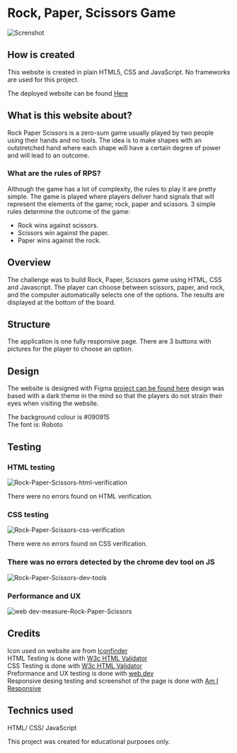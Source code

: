 # Rock, Paper, Scissors Game

![Screnshot](https://user-images.githubusercontent.com/47572512/152343729-516a0681-8eaa-4e3e-916b-1c53fd026c29.png)

## How is created

This website is created in plain HTML5, CSS and JavaScript. No frameworks are used for this project.

The deployed website can be found [Here](https://tonnyg95.github.io/Rock-Paper-Scissors-/)

## What is this website about?

Rock Paper Scissors is a zero-sum game usually played by two people using their hands and no tools. The idea is to make shapes with an outstretched hand where each shape will have a certain degree of power and will lead to an outcome.

### What are the rules of RPS?
Although the game has a lot of complexity, the rules to play it are pretty simple.
The game is played where players deliver hand signals that will represent the elements of the game; rock, paper and scissors. 3 simple rules determine the outcome of the game:

- Rock wins against scissors.
- Scissors win against the paper.
- Paper wins against the rock.

## Overview

The challenge was to build Rock, Paper, Scissors game using HTML, CSS and Javascript. The player can choose between scissors, paper, and rock, and the computer automatically selects one of the options. The results are displayed at the bottom of the board.

## Structure

The application is one fully responsive page. There are 3 buttons with pictures for the player to choose an option.

## Design

The website is designed with Figma [project can be found here](https://www.figma.com/file/mP2YD8xOhmAijP9crAWGI2/rock-paper-scissors) design was based with a dark theme in the mind so that the players do not strain their eyes when visiting the website. 

The background colour is #090915\
The font is: Roboto

## Testing

### HTML testing

![Rock-Paper-Scissors-html-verification](https://user-images.githubusercontent.com/47572512/152343797-8235d0eb-8857-493a-ad20-042868cfce22.png)

There were no errors found on HTML verification.

### CSS testing

![Rock-Paper-Scissors-css-verification](https://user-images.githubusercontent.com/47572512/152343838-b42d6be0-4451-41ac-a05e-94197a72c17a.png)

There were no errors found on CSS verification.

### There was no errors detected by the chrome dev tool on JS 

![Rock-Paper-Scissors-dev-tools](https://user-images.githubusercontent.com/47572512/152343913-efc51203-5edf-4590-ba1c-afa9cc76bb41.png)

### Performance and UX

![web dev-measure-Rock-Paper-Scissors](https://user-images.githubusercontent.com/47572512/152343962-130fda66-3c1c-4c41-ab81-b8d1cc02467c.png)

## Credits

Icon used on website are from [Iconfinder](https://www.iconfinder.com/)\
HTML Testing is done with [W3c HTML Validator](https://validator.w3.org/)\
CSS Testing is done with [W3c HTML Validator](https://jigsaw.w3.org/css-validator/)\
Preformance and UX testing is done with [web.dev](https://web.dev/)\
Responsive desing testing and screenshot of the page is done with [Am I Responsive](http://ami.responsivedesign.is/)

## Technics used 

HTML/
CSS/
JavaScript


This project was created for educational purposes only.
